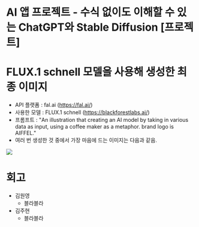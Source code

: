 # AI 앱 프로젝트 - 수식 없이도 이해할 수 있는 ChatGPT와 Stable Diffusion [프로젝트]

# FLUX.1 schnell 모델을 사용해 생성한 최종 이미지
- API 플랫폼 : fal.ai (https://fal.ai/)
- 사용한 모델 : FLUX.1 schnell (https://blackforestlabs.ai/)
- 프롬프트 : "An illustration that creating an AI model by taking in various data as input, using a coffee maker as a metaphor. brand logo is AIFFEL."
- 여러 번 생성한 것 중에서 가장 마음에 드는 이미지는 다음과 같음. 
<img src="https://fal.media/files/rabbit/Wrrjz2b0EcpK8FkThRAs0.png">

# 회고
- 김원영
  - 블라블라
- 김주현
  - 블라블라
